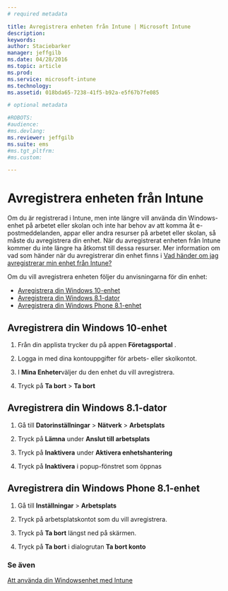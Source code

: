 ```yaml
---
# required metadata

title: Avregistrera enheten från Intune | Microsoft Intune
description:
keywords:
author: Staciebarker
manager: jeffgilb
ms.date: 04/28/2016
ms.topic: article
ms.prod:
ms.service: microsoft-intune
ms.technology:
ms.assetid: 018bda65-7238-41f5-b92a-e5f67b7fe085

# optional metadata

#ROBOTS:
#audience:
#ms.devlang:
ms.reviewer: jeffgilb
ms.suite: ems
#ms.tgt_pltfrm:
#ms.custom:

---
```



# Avregistrera enheten från Intune

Om du är registrerad i Intune, men inte längre vill använda din Windows-enhet på arbetet eller skolan och inte har behov av att komma åt e-postmeddelanden, appar eller andra resurser på arbetet eller skolan, så måste du avregistrera din enhet.   När du avregistrerat enheten från Intune kommer du inte längre ha åtkomst till dessa resurser. Mer information om vad som händer när du avregistrerar din enhet finns i [Vad händer om jag avregistrerar min enhet från Intune?](what-happens-if-you-unenroll-your-device-from-intune-windows.md)

Om du vill avregistrera enheten följer du anvisningarna för din enhet:

-   [Avregistrera din Windows 10-enhet](#unenroll-your-windows-10-device)
-   [Avregistrera din Windows 8.1-dator](#unenroll-your-windows-8-1-computer)
-   [Avregistrera din Windows Phone 8.1-enhet](#unenroll-your-windows-phone-8-1-device)

## Avregistrera din Windows 10-enhet

1.  Från din applista trycker du på appen **Företagsportal** .

2.  Logga in med dina kontouppgifter för arbets- eller skolkontot.

3.  I **Mina Enheter**väljer du den enhet du vill avregistrera.

4.  Tryck på **Ta bort** &gt; **Ta bort**

## Avregistrera din Windows 8.1-dator

1.  Gå till **Datorinställningar** &gt; **Nätverk** &gt; **Arbetsplats**

2.  Tryck på **Lämna** under **Anslut till arbetsplats**

3.  Tryck på **Inaktivera** under **Aktivera enhetshantering**

4.  Tryck på **Inaktivera** i popup-fönstret som öppnas

## Avregistrera din Windows Phone 8.1-enhet

1.  Gå till **Inställningar** &gt; **Arbetsplats**

2.  Tryck på arbetsplatskontot som du vill avregistrera.

3.  Tryck på **Ta bort** längst ned på skärmen.

4.  Tryck på **Ta bort** i dialogrutan **Ta bort konto**

### Se även
[Att använda din Windowsenhet med Intune](using-your-windows-device-with-intune.md)

<!--HONumber=May16_HO2-->


